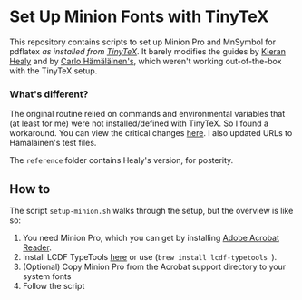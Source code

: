 # Set Up Minion Fonts with TinyTeX

This repository contains scripts to set up Minion Pro and MnSymbol for pdflatex _as installed from [TinyTeX](https://yihui.org/tinytex/)_. It barely modifies the guides by [Kieran Healy](https://kieranhealy.org/blog/archives/2012/11/10/installing-minion-pro/) and by [Carlo Hämäläinen's](https://carlo-hamalainen.net/2007/12/11/installing-minion-pro-fonts/), which weren't working out-of-the-box with the TinyTeX setup.

### What's different?

The original routine relied on commands and environmental variables that (at least for me) were not installed/defined with TinyTeX. So I found a workaround. You can view the critical changes [here](https://github.com/mikedecr/setup-minion-fonts/commit/dd0107b7845e36e5f61f48f4df3fa868f7f00d1a#diff-2e1b63c9f5d0ac1749af705c3c797aeb). I also updated URLs to Hämäläinen's test files.

The `reference` folder contains Healy's version, for posterity.


## How to

The script `setup-minion.sh` walks through the setup, but the overview is like so:

1. You need Minion Pro, which you can get by installing [Adobe Acrobat Reader](https://get.adobe.com/reader/).
2. Install LCDF TypeTools [here](http://www.lcdf.org/type/) or use (`brew install lcdf-typetools `).
3. (Optional) Copy Minion Pro from the Acrobat support directory to your system fonts
4. Follow the script

